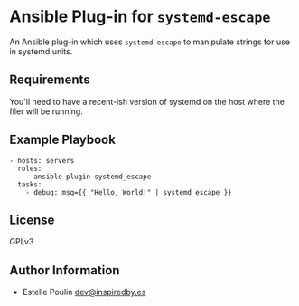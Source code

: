 Ansible Plug-in for `systemd-escape`
=========

An Ansible plug-in which uses `systemd-escape` to manipulate strings for use in systemd units.

Requirements
------------

You'll need to have a recent-ish version of systemd on the host where the filer will be running.

Example Playbook
----------------

    - hosts: servers
      roles:
        - ansible-plugin-systemd_escape
      tasks:
        - debug: msg={{ "Hello, World!" | systemd_escape }}

License
-------

GPLv3

Author Information
------------------

* Estelle Poulin <dev@inspiredby.es>
